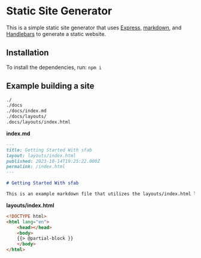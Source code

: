 # Static Site Generator

This is a simple static site generator that uses [Express](https://expressjs.com), [markdown](https://github.com/markdown-it/markdown-it), and [Handlebars](https://handlebarsjs.com) to generate a static website.

## Installation

To install the dependencies, run:
`npm i`

## Example building a site

```sh
./
./docs
./docs/index.md
./docs/layouts/
.docs/layouts/index.html
```

**index.md**

```markdown
---
title: Getting Started With sfab
layout: layouts/index.html
published: 2023-10-14T19:25:22.000Z
permalink: /index.html
---

# Getting Started With sfab

This is an example markdown file that utilizes the layouts/index.html layout file.
```

**layouts/index.html**

```html
<!DOCTYPE html>
<html lang="en">
    <head></head>
    <body>
    {{> @partial-block }}
    </body>
</html>
```

